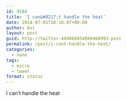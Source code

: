 ```yaml
---
id: 9104
title: 'I can&#8217;t handle the heat'
date: 2014-07-01T16:18:07+00:00
author: Avi
layout: post
guid: http://twitter-484068454069460993-post
permalink: /post/i-cant-handle-the-heat/
categories:
  - none
tags:
  - micro
  - tweet
format: status
---
```

I can&#8217;t handle the heat